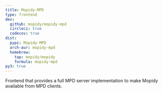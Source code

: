 ```yaml
---
title: Mopidy-MPD
type: frontend
dev:
  github: mopidy/mopidy-mpd
  circleci: true
  codecov: true
dist:
  pypi: Mopidy-MPD
  arch-aur: mopidy-mpd
  homebrew:
    tap: mopidy/mopidy
    formula: mopidy-mpd
py3: true
---
```


Frontend that provides a full MPD server implementation
to make Mopidy available from MPD clients.
